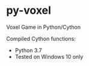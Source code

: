 # py-voxel
Voxel Game in Python/Cython

Compiled Cython functions:
  - Python 3.7
  - Tested on Windows 10 only
